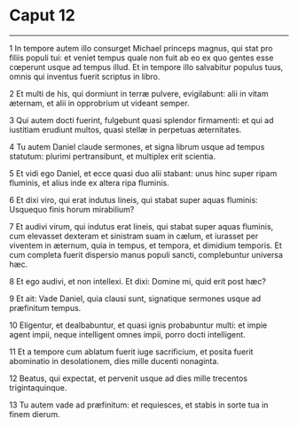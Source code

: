 # Caput 12

***

1 In tempore autem illo consurget Michael princeps magnus, qui stat pro filiis populi tui: et veniet tempus quale non fuit ab eo ex quo gentes esse cœperunt usque ad tempus illud. Et in tempore illo salvabitur populus tuus, omnis qui inventus fuerit scriptus in libro.

2 Et multi de his, qui dormiunt in terræ pulvere, evigilabunt: alii in vitam æternam, et alii in opprobrium ut videant semper.

3 Qui autem docti fuerint, fulgebunt quasi splendor firmamenti: et qui ad iustitiam erudiunt multos, quasi stellæ in perpetuas æternitates.

4 Tu autem Daniel claude sermones, et signa librum usque ad tempus statutum: plurimi pertransibunt, et multiplex erit scientia.

5 Et vidi ego Daniel, et ecce quasi duo alii stabant: unus hinc super ripam fluminis, et alius inde ex altera ripa fluminis.

6 Et dixi viro, qui erat indutus lineis, qui stabat super aquas fluminis: Usquequo finis horum mirabilium?

7 Et audivi virum, qui indutus erat lineis, qui stabat super aquas fluminis, cum elevasset dexteram et sinistram suam in cælum, et iurasset per viventem in æternum, quia in tempus, et tempora, et dimidium temporis. Et cum completa fuerit dispersio manus populi sancti, complebuntur universa hæc.

8 Et ego audivi, et non intellexi. Et dixi: Domine mi, quid erit post hæc?

9 Et ait: Vade Daniel, quia clausi sunt, signatique sermones usque ad præfinitum tempus.

10 Eligentur, et dealbabuntur, et quasi ignis probabuntur multi: et impie agent impii, neque intelligent omnes impii, porro docti intelligent.

11 Et a tempore cum ablatum fuerit iuge sacrificium, et posita fuerit abominatio in desolationem, dies mille ducenti nonaginta.

12 Beatus, qui expectat, et pervenit usque ad dies mille trecentos trigintaquinque.

13 Tu autem vade ad præfinitum: et requiesces, et stabis in sorte tua in finem dierum.

